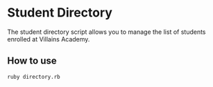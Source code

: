 # Student Directory #

The student directory script allows you to manage the list of students enrolled at Villains Academy.

## How to use ##

 ``` shell
 ruby directory.rb
 ```
